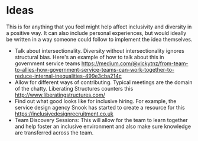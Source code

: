 # Ideas

This is for anything that you feel might help affect inclusivity and diversity in a positive way. It can also include personal experiences, but would ideally be written in a way someone could follow to implement the idea themselves.

- Talk about intersectionality. Diversity without intersectionality ignores structural bias. Here's an example of how to talk about this in government service teams https://medium.com/@vickytnz/from-team-to-allies-how-government-service-teams-can-work-together-to-reduce-internal-inequalities-499e3cba214c
- Allow for different ways of contributing. Typical meetings are the domain of the chatty. Liberating Structures counters this http://www.liberatingstructures.com/ 
- Find out what good looks like for inclusive hiring. For example, the service design agency Snook has started to create a resource for this https://inclusivedesignrecruitment.co.uk
- Team Discovery Sessions: This will allow for the team to learn together and help foster an inclusive environment and also make sure knowledge are transferred across the team.
